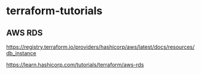 # terraform-tutorials
## AWS RDS

https://registry.terraform.io/providers/hashicorp/aws/latest/docs/resources/db_instance

https://learn.hashicorp.com/tutorials/terraform/aws-rds